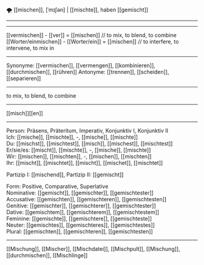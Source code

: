 🌪️ [[mischen]], [ˈmɪʃən] | [[mischte]], haben [[gemischt]]

---


---
[[vermischen]] - [[ver]] = [[mischen]] //  to mix, to blend, to combine
[[Worter/einmischen]] - [[Worter/ein]] = [[mischen]] // to interfere, to intervene, to mix in

---
Synonyme: [[vermischen]], [[vermengen]], [[kombinieren]], [[durchmischen]], [[rühren]]
Antonyme: [[trennen]], [[scheiden]], [[separieren]]

---
to mix, to blend, to combine

---
[[misch]][[en]]
   

---

Person: Präsens, Präteritum, Imperativ, Konjunktiv I, Konjunktiv II  
Ich: [[mische]], [[mischte]], -, [[mische]], [[mischte]]  
Du: [[mischst]], [[mischtest]], [[misch]], [[mischest]], [[mischtest]]  
Er/sie/es: [[mischt]], [[mischte]], -, [[mische]], [[mischte]]  
Wir: [[mischen]], [[mischten]], -, [[mischen]], [[mischten]]  
Ihr: [[mischt]], [[mischtet]], [[mischt]], [[mischet]], [[mischtet]]  

Partizip I: [[mischend]], 
Partizip II: [[gemischt]]

Form: Positive, Comparative, Superlative  
Nominative: [[gemischt]], [[gemischter]], [[gemischtester]]  
Accusative: [[gemischten]], [[gemischteren]], [[gemischtesten]]  
Genitive: [[gemischter]], [[gemischterer]], [[gemischtester]]  
Dative: [[gemischtem]], [[gemischterem]], [[gemischtestem]]  
Feminine: [[gemischte]], [[gemischtere]], [[gemischteste]]  
Neuter: [[gemischtes]], [[gemischteres]], [[gemischtestes]]  
Plural: [[gemischten]], [[gemischteren]], [[gemischtesten]] 

---
[[Mischung]], [[Mischer]], [[Mischdatei]], [[Mischpult]], [[Mischung]], [[durchmischen]], [[Mischlinge]]